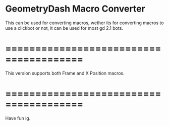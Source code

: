 # GeometryDash Macro Converter
This can be used for converting macros, 
wether its for converting macros to use
a clickbot or not, it can be used for 
most gd 2.1 bots.
# =======================================
This version supports both Frame and X Position macros.
# =======================================
Have fun ig.
